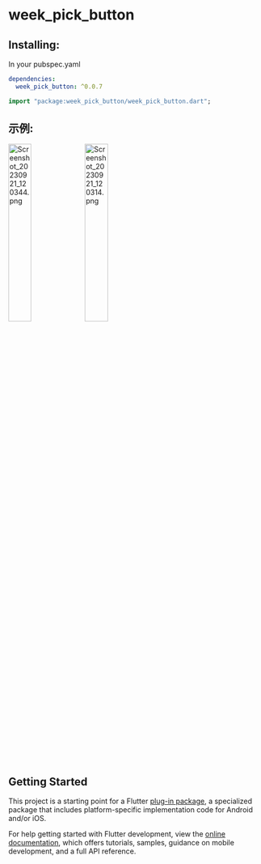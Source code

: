 # week_pick_button

## Installing:
In your pubspec.yaml
```yaml
dependencies:
  week_pick_button: ^0.0.7
```

```dart
import "package:week_pick_button/week_pick_button.dart";
```
## 示例:

<img src="https://p6-juejin.byteimg.com/tos-cn-i-k3u1fbpfcp/7527c2a765b844b09befee967e816894~tplv-k3u1fbpfcp-jj-mark:0:0:0:0:q75.image#?w=1080&h=2400&s=50962&e=png&b=fafafa" alt="Screenshot_20230921_120344.png" width="30%" /><img src="https://p9-juejin.byteimg.com/tos-cn-i-k3u1fbpfcp/35358a99ae054af698827eb99824ae2f~tplv-k3u1fbpfcp-jj-mark:0:0:0:0:q75.image#?w=1080&h=2400&s=125851&e=png&b=7b7b7b" alt="Screenshot_20230921_120314.png" width="30%" />

<br>
<br>

## Getting Started

This project is a starting point for a Flutter
[plug-in package](https://flutter.dev/developing-packages/),
a specialized package that includes platform-specific implementation code for
Android and/or iOS.

For help getting started with Flutter development, view the
[online documentation](https://flutter.dev/docs), which offers tutorials,
samples, guidance on mobile development, and a full API reference.

